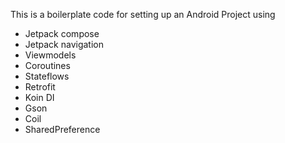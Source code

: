 This is a boilerplate code for setting up an Android Project using
* Jetpack compose
* Jetpack navigation
* Viewmodels
* Coroutines
* Stateflows
* Retrofit
* Koin DI
* Gson
* Coil
* SharedPreference
